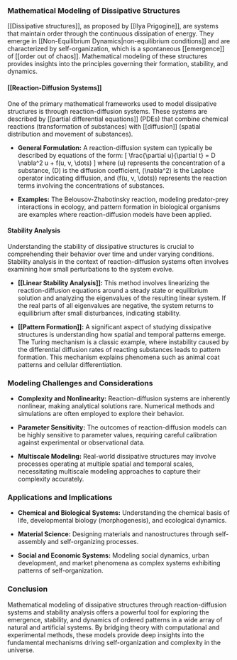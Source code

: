 ### Mathematical Modeling of Dissipative Structures

[[Dissipative structures]], as proposed by [[Ilya Prigogine]], are systems that maintain order through the continuous dissipation of energy. They emerge in [[Non-Equilibrium Dynamics|non-equilibrium conditions]] and are characterized by self-organization, which is a spontaneous [[emergence]] of [[order out of chaos]]. Mathematical modeling of these structures provides insights into the principles governing their formation, stability, and dynamics.

#### [[Reaction-Diffusion Systems]]

One of the primary mathematical frameworks used to model dissipative structures is through reaction-diffusion systems. These systems are described by [[partial differential equations]] (PDEs) that combine chemical reactions (transformation of substances) with [[diffusion]] (spatial distribution and movement of substances).

- **General Formulation:** A reaction-diffusion system can typically be described by equations of the form:
  \[ \frac{\partial u}{\partial t} = D \nabla^2 u + f(u, v, \dots) \]
  where \(u\) represents the concentration of a substance, \(D\) is the diffusion coefficient, \(\nabla^2\) is the Laplace operator indicating diffusion, and \(f(u, v, \dots)\) represents the reaction terms involving the concentrations of substances.

- **Examples:** The Belousov-Zhabotinsky reaction, modeling predator-prey interactions in ecology, and pattern formation in biological organisms are examples where reaction-diffusion models have been applied.

#### Stability Analysis

Understanding the stability of dissipative structures is crucial to comprehending their behavior over time and under varying conditions. Stability analysis in the context of reaction-diffusion systems often involves examining how small perturbations to the system evolve.

- **[[Linear Stability Analysis]]:** This method involves linearizing the reaction-diffusion equations around a steady state or equilibrium solution and analyzing the eigenvalues of the resulting linear system. If the real parts of all eigenvalues are negative, the system returns to equilibrium after small disturbances, indicating stability.

- **[[Pattern Formation]]:** A significant aspect of studying dissipative structures is understanding how spatial and temporal patterns emerge. The Turing mechanism is a classic example, where instability caused by the differential diffusion rates of reacting substances leads to pattern formation. This mechanism explains phenomena such as animal coat patterns and cellular differentiation.

### Modeling Challenges and Considerations

- **Complexity and Nonlinearity:** Reaction-diffusion systems are inherently nonlinear, making analytical solutions rare. Numerical methods and simulations are often employed to explore their behavior.

- **Parameter Sensitivity:** The outcomes of reaction-diffusion models can be highly sensitive to parameter values, requiring careful calibration against experimental or observational data.

- **Multiscale Modeling:** Real-world dissipative structures may involve processes operating at multiple spatial and temporal scales, necessitating multiscale modeling approaches to capture their complexity accurately.

### Applications and Implications

- **Chemical and Biological Systems:** Understanding the chemical basis of life, developmental biology (morphogenesis), and ecological dynamics.

- **Material Science:** Designing materials and nanostructures through self-assembly and self-organizing processes.

- **Social and Economic Systems:** Modeling social dynamics, urban development, and market phenomena as complex systems exhibiting patterns of self-organization.

### Conclusion

Mathematical modeling of dissipative structures through reaction-diffusion systems and stability analysis offers a powerful tool for exploring the emergence, stability, and dynamics of ordered patterns in a wide array of natural and artificial systems. By bridging theory with computational and experimental methods, these models provide deep insights into the fundamental mechanisms driving self-organization and complexity in the universe.